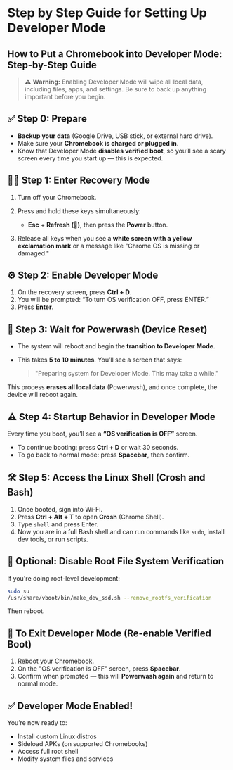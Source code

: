 # Step by Step Guide for Setting Up Developer Mode

## How to Put a Chromebook into Developer Mode: Step-by-Step Guide

> ⚠️ **Warning:** Enabling Developer Mode will wipe all local data, including files, apps, and settings. Be sure to back up anything important before you begin.

## ✅ Step 0: Prepare

* **Backup your data** (Google Drive, USB stick, or external hard drive).
* Make sure your **Chromebook is charged or plugged in**.
* Know that Developer Mode **disables verified boot**, so you’ll see a scary screen every time you start up — this is expected.

## 🧑‍💻 Step 1: Enter Recovery Mode

1. Turn off your Chromebook.
2. Press and hold these keys simultaneously:

   * **Esc** + **Refresh (🔁)**, then press the **Power** button.
3. Release all keys when you see a **white screen with a yellow exclamation mark** or a message like "Chrome OS is missing or damaged."

## ⚙️ Step 2: Enable Developer Mode

1. On the recovery screen, press **Ctrl + D**.
2. You will be prompted:
   “To turn OS verification OFF, press ENTER.”
3. Press **Enter**.

## 🧹 Step 3: Wait for Powerwash (Device Reset)

* The system will reboot and begin the **transition to Developer Mode**.
* This takes **5 to 10 minutes**. You’ll see a screen that says:

  > "Preparing system for Developer Mode. This may take a while."

This process **erases all local data** (Powerwash), and once complete, the device will reboot again.

## ⚠️ Step 4: Startup Behavior in Developer Mode

Every time you boot, you’ll see a **“OS verification is OFF”** screen.

* To continue booting: press **Ctrl + D** or wait 30 seconds.
* To go back to normal mode: press **Spacebar**, then confirm.

## 🛠️ Step 5: Access the Linux Shell (Crosh and Bash)

1. Once booted, sign into Wi-Fi.
2. Press **Ctrl + Alt + T** to open **Crosh** (Chrome Shell).
3. Type `shell` and press Enter.
4. Now you are in a full Bash shell and can run commands like `sudo`, install dev tools, or run scripts.

## 🧯 Optional: Disable Root File System Verification

If you're doing root-level development:

```bash
sudo su
/usr/share/vboot/bin/make_dev_ssd.sh --remove_rootfs_verification
```

Then reboot.

## 🔄 To Exit Developer Mode (Re-enable Verified Boot)

1. Reboot your Chromebook.
2. On the "OS verification is OFF" screen, press **Spacebar**.
3. Confirm when prompted — this will **Powerwash again** and return to normal mode.

## ✅ Developer Mode Enabled!

You’re now ready to:

* Install custom Linux distros
* Sideload APKs (on supported Chromebooks)
* Access full root shell
* Modify system files and services

